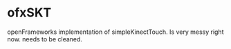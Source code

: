 ofxSKT
======

openFrameworks implementation of simpleKinectTouch. Is very messy right now. needs to be cleaned.